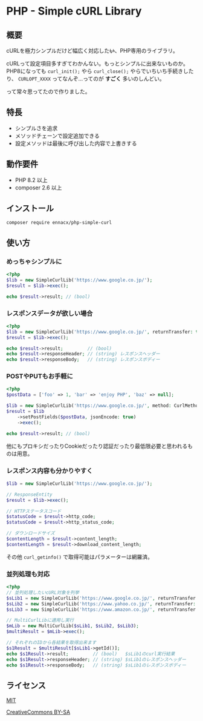 # PHP - Simple cURL Library

## 概要
cURLを極力シンプルだけど幅広く対応した<strike>い</strike>、PHP専用のライブラリ。

cURLって設定項目多すぎてわかんない。もっとシンプルに出来ないものか。<br>
PHP8になっても ```curl_init();``` やら ```curl_close();``` やらでいちいち手続きしたり、 ```CURLOPT_XXXX``` ってなんぞ…ってのが **すごく** 多いのしんどい。

って常々思ってたので作りました。

## 特長
* シンプルさを追求
* メソッドチェーンで設定追加できる
* 設定メソッドは最後に呼び出した内容で上書きする

## 動作要件
* PHP 8.2 以上
* composer 2.6 以上

## インストール
```
composer require ennacx/php-simple-curl
```

## 使い方
### めっちゃシンプルに
```php
<?php
$lib = new SimpleCurlLib('https://www.google.co.jp/');
$result = $lib->exec();

echo $result->result; // (bool)
```

### レスポンスデータが欲しい場合
```php
<?php
$lib = new SimpleCurlLib('https://www.google.co.jp/', returnTransfer: true);
$result = $lib->exec();

echo $result->result;         // (bool)
echo $result->responseHeader; // (string) レスポンスヘッダー
echo $result->responseBody;   // (string) レスポンスボディー
```

### POSTやPUTもお手軽に
```php
<?php
$postData = ['foo' => 1, 'bar' => 'enjoy PHP', 'baz' => null];

$lib = new SimpleCurlLib('https://www.google.co.jp/', method: CurlMethod::POST);
$result = $lib
    ->setPostFields($postData, jsonEncode: true)
    ->exec();

echo $result->result; // (bool)
```

他にもプロキシだったりCookieだったり認証だったり最低限必要と思われるものは用意。

### レスポンス内容も分かりやすく
```php
$lib = new SimpleCurlLib('https://www.google.co.jp/');

// ResponseEntity
$result = $lib->exec();

// HTTPステータスコード
$statusCode = $result->http_code;
$statusCode = $result->http_status_code;

// ダウンロードサイズ
$contentLength = $result->content_length;
$contentLength = $result->download_content_length;
```

その他 ```curl_getinfo()``` で取得可能はパラメーターは網羅済。

### 並列処理も対応
```php
<?php
// 並列処理したいcURL対象を列挙
$sLib1 = new SimpleCurlLib('https://www.google.co.jp/', returnTransfer: true);
$sLib2 = new SimpleCurlLib('https://www.yahoo.co.jp/', returnTransfer: true);
$sLib3 = new SimpleCurlLib('https://www.amazon.co.jp/', returnTransfer: true);

// MultiCurlLibに適用し実行
$mLib = new MultiCurlLib($sLib1, $sLib2, $sLib3);
$multiResult = $mLib->exec();

// それぞれのIDから各結果を取得出来ます
$s1Result = $multiResult[$sLib1->getId()];
echo $s1Result->result;         // (bool)   $sLib1のcurl実行結果
echo $s1Result->responseHeader; // (string) $sLib1のレスポンスヘッダー
echo $s1Result->responseBody;   // (string) $sLib1のレスポンスボディー
```

## ライセンス
[MIT](https://en.wikipedia.org/wiki/MIT_License)

[CreativeCommons BY-SA](https://creativecommons.org/licenses/by-sa/4.0/)
